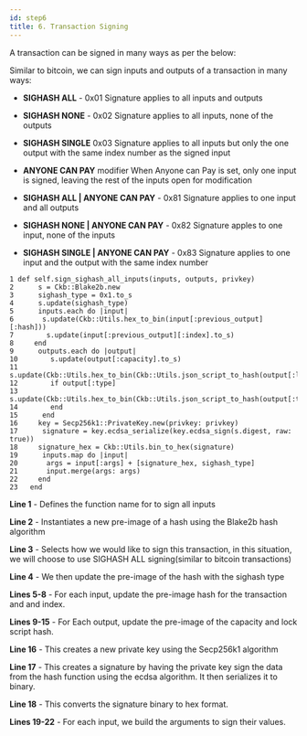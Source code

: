 ```yaml
---
id: step6
title: 6. Transaction Signing
---
```


A transaction can be signed in many ways as per the below:  

Similar to bitcoin, we can sign inputs and outputs of a transaction in many ways:

* __SIGHASH ALL__  - 0x01
Signature applies to all inputs and outputs

* __SIGHASH NONE__ -  0x02
Signature applies to all inputs, none of the outputs

* __SIGHASH SINGLE__  0x03
Signature applies to all inputs but only the one output with the same index number as the signed input

* __ANYONE CAN PAY__ modifier
When Anyone can Pay is set, only one input is signed, leaving the rest of the inputs open for modification

* __SIGHASH ALL | ANYONE CAN PAY__ - 0x81
Signature applies to one input and all outputs

* __SIGHASH NONE | ANYONE CAN PAY__ - 0x82
Signature apples to one input, none of the inputs

* __SIGHASH SINGLE | ANYONE CAN PAY__ - 0x83
Signature applies to one input and the output with the same index number


```
1 def self.sign_sighash_all_inputs(inputs, outputs, privkey)
2      s = Ckb::Blake2b.new
3      sighash_type = 0x1.to_s
4      s.update(sighash_type)
5      inputs.each do |input|
6       s.update(Ckb::Utils.hex_to_bin(input[:previous_output][:hash]))
7        s.update(input[:previous_output][:index].to_s)
8     end
9      outputs.each do |output|
10        s.update(output[:capacity].to_s)
11        s.update(Ckb::Utils.hex_to_bin(Ckb::Utils.json_script_to_hash(output[:lock])))
12        if output[:type]
13         s.update(Ckb::Utils.hex_to_bin(Ckb::Utils.json_script_to_hash(output[:type])))
14        end
15      end
16     key = Secp256k1::PrivateKey.new(privkey: privkey)
17      signature = key.ecdsa_serialize(key.ecdsa_sign(s.digest, raw: true))
18     signature_hex = Ckb::Utils.bin_to_hex(signature)
19      inputs.map do |input|
20       args = input[:args] + [signature_hex, sighash_type]
21       input.merge(args: args)
22     end
23   end
```

__Line 1__ - Defines the function name for to sign all inputs

__Line 2__ - Instantiates a new pre-image of a hash using the Blake2b hash algorithm

__Line 3__ - Selects how we would like to sign this transaction, in this situation, we will choose to use SIGHASH ALL signing(similar to bitcoin transactions)

__Line 4__ - We then update the pre-image of the hash with the sighash type

__Lines 5-8__ - For each input, update the pre-image hash for the transaction and and index.

__Lines 9-15__ - For Each output, update the pre-image of the capacity and lock script hash.

__Line 16__ - This creates a new private key using the Secp256k1 algorithm

__Line 17__ - This creates a signature by having the private key sign the data from the hash function using the ecdsa algorithm. It then serializes it to binary.

__Line 18__ - This converts the signature binary to hex format.

__Lines 19-22__ -  For each input, we build the arguments to sign their values.
